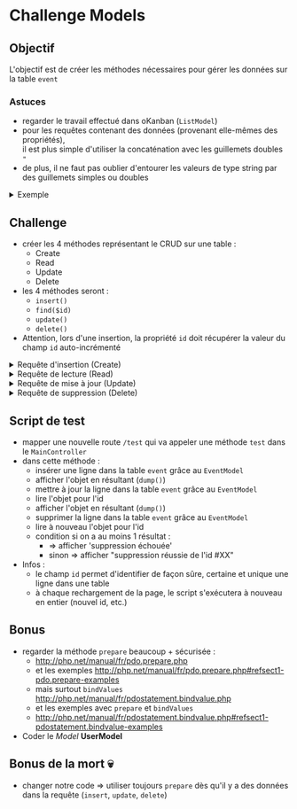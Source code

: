 # Challenge Models

## Objectif

L'objectif est de créer les méthodes nécessaires pour gérer les données sur la table `event`

### Astuces

- regarder le travail effectué dans oKanban (`ListModel`)
- pour les requêtes contenant des données (provenant elle-mêmes des propriétés),  
  il est plus simple d'utiliser la concaténation avec les guillemets doubles `"`
- de plus, il ne faut pas oublier d'entourer les valeurs de type string par des guillemets simples ou doubles

<details><summary>Exemple</summary>  

```
$sql = "
  INSERT INTO simple_table (name) VALUES ('{$this->id}')
";

```

</details>

## Challenge

- créer les 4 méthodes représentant le CRUD sur une table :
  - Create
  - Read
  - Update
  - Delete
- les 4 méthodes seront :
  - `insert()`
  - `find($id)`
  - `update()`
  - `delete()`
- Attention, lors d'une insertion, la propriété `id` doit récupérer la valeur du champ `id` auto-incrémenté

<details><summary>Requête d'insertion (Create)</summary>

```
INSERT INTO `event` (`title`, `description`, `price`, `date_event`, `address`, `zipcode`, `city`, `nb_guests`, `is_virtual`, `virtual_address`, `status`, `date_inserted`, `date_updated`, `community_id`, `user_id`) VALUES ("Titre","Description",14.9,"2018-04-28","25 rue Toto","75008","PARIS",12, 0, "", 1, NOW(), NOW(), 1, 1)
```

</details>

<details><summary>Requête de lecture (Read)</summary>

```
SELECT id, `title`, `description`, `price`, `date_event`, `address`, `zipcode`, `city`, `nb_guests`, `is_virtual`, `virtual_address`, `status`, `date_inserted`, `date_updated`, `community_id`, `user_id`
FROM `event`
WHERE id = 1
```

</details>

<details><summary>Requête de mise à jour (Update)</summary>

```
UPDATE `event`
SET `title` = "Titre",
`description` = "Description",
`price` = 14.9,
`date_event` = "2018-04-28",
`address` = "25 rue Toto",
`zipcode` = "75008",
`city` = "PARIS",
`nb_guests` = 12,
`is_virtual` = 0,
`virtual_address` = "",
`status` = 1,
`date_updated` = NOW(),
`community_id` = 1,
`user_id` = 1
WHERE id = 1
```

</details>

<details><summary>Requête de suppression (Delete)</summary>

```
DELETE FROM `event` WHERE id = 1
```

</details>

## Script de test

- mapper une nouvelle route `/test` qui va appeler une méthode `test` dans le `MainController`
- dans cette méthode :
  - insérer une ligne dans la table `event` grâce au `EventModel`
  - afficher l'objet en résultant (`dump()`)
  - mettre à jour la ligne dans la table `event` grâce au `EventModel`
  - lire l'objet pour l'id
  - afficher l'objet en résultant (`dump()`)
  - supprimer la ligne dans la table `event` grâce au `EventModel`
  - lire à nouveau l'objet pour l'id
  - condition si on a au moins 1 résultat :
    - => afficher 'suppression échouée'
    - sinon => afficher "suppression réussie de l'id #XX"
- Infos :
  - le champ `id` permet d'identifier de façon sûre, certaine et unique une ligne dans une table
  - à chaque rechargement de la page, le script s'exécutera à nouveau en entier (nouvel id, etc.)

## Bonus

- regarder la méthode `prepare` beaucoup + sécurisée :
  - http://php.net/manual/fr/pdo.prepare.php
  - et les exemples http://php.net/manual/fr/pdo.prepare.php#refsect1-pdo.prepare-examples
  - mais surtout `bindValues` http://php.net/manual/fr/pdostatement.bindvalue.php
  - et les exemples avec `prepare` et `bindValues`
  - http://php.net/manual/fr/pdostatement.bindvalue.php#refsect1-pdostatement.bindvalue-examples
- Coder le _Model_ **UserModel**

## Bonus de la mort 💀

- changer notre code => utiliser toujours `prepare` dès qu'il y a des données dans la requête (`insert`, `update`, `delete`)
